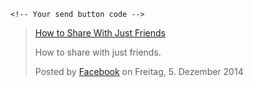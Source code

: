 
	<!-- Your send button code -->
  <div class="fb-video" data-href="https://www.facebook.com/facebook/videos/10153231379946729/" data-width="500">
     <div class="fb-xfbml-parse-ignore">
        <blockquote cite="https://www.facebook.com/facebook/videos/10153231379946729/">
           <a href="https://www.facebook.com/facebook/videos/10153231379946729/">How to Share With Just Friends</a>
           <p>How to share with just friends.</p>
           Posted by <a href="https://www.facebook.com/facebook/">Facebook</a> on Freitag, 5. Dezember 2014
        </blockquote>
     </div>
  </div>
